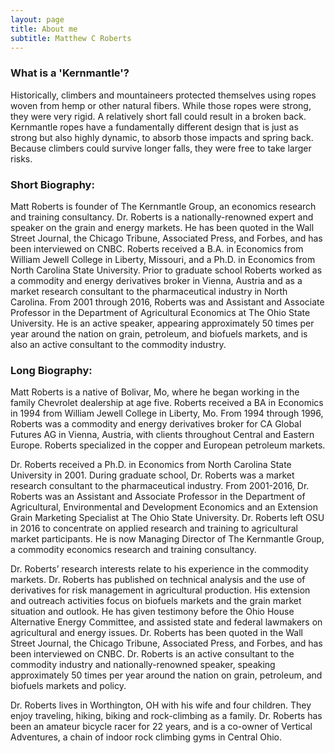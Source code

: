 ```yaml
---
layout: page
title: About me
subtitle: Matthew C Roberts
---
```


### What is a 'Kernmantle'?

Historically, climbers and mountaineers protected themselves using ropes woven from hemp or other natural fibers. While those ropes were strong, they were very rigid. A relatively short fall could result in a broken back. Kernmantle ropes have a fundamentally different design that is just as strong but also highly dynamic, to absorb those impacts and spring back. Because climbers could survive longer falls, they were free to take larger risks. 

### Short Biography:

Matt Roberts is founder of The Kernmantle Group, an economics research and training consultancy. Dr. Roberts is a nationally-renowned expert and speaker on the grain and energy markets. He has been quoted in the Wall Street Journal, the Chicago Tribune, Associated Press, and Forbes, and has been interviewed on CNBC. Roberts received a B.A. in Economics from William Jewell College in Liberty, Missouri, and a Ph.D. in Economics from North Carolina State University. Prior to graduate school Roberts worked as a commodity and energy derivatives broker in Vienna, Austria and as a market research consultant to the pharmaceutical industry in North Carolina. From 2001 through 2016, Roberts was and Assistant and Associate Professor in the Department of Agricultural Economics at The Ohio State University. He is an active speaker, appearing approximately 50 times per year around the nation on grain, petroleum, and biofuels markets, and is also an active consultant to the commodity industry.

### Long Biography:

Matt Roberts is a native of Bolivar, Mo, where he began working in the family Chevrolet dealership at age five. Roberts received a BA in Economics in 1994 from William Jewell College in Liberty, Mo. From 1994 through 1996, Roberts was a commodity and energy derivatives broker for CA Global Futures AG in Vienna, Austria, with clients throughout Central and Eastern Europe. Roberts specialized in the copper and European petroleum markets.

Dr. Roberts received a Ph.D. in Economics from North Carolina State University in 2001. During graduate school, Dr. Roberts was a market research consultant to the pharmaceutical industry. From 2001-2016, Dr. Roberts was an Assistant and Associate Professor in the Department of Agricultural, Environmental and Development Economics and an Extension Grain Marketing Specialist at The Ohio State University. Dr. Roberts left OSU in 2016 to concentrate on applied research and training to agricultural market participants. He is now Managing Director of The Kernmantle Group, a commodity economics research and training consultancy.

Dr. Roberts’ research interests relate to his experience in the commodity markets. Dr. Roberts has published on technical analysis and the use of derivatives for risk management in agricultural production. His extension and outreach activities focus on biofuels markets and the grain market situation and outlook. He has given testimony before the Ohio House Alternative Energy Committee, and assisted state and federal lawmakers on agricultural and energy issues. Dr. Roberts has been quoted in the Wall Street Journal, the Chicago Tribune, Associated Press, and Forbes, and has been interviewed on CNBC. Dr. Roberts is an active consultant to the commodity industry and nationally-renowned speaker, speaking approximately 50 times per year around the nation on grain, petroleum, and biofuels markets and policy.

Dr. Roberts lives in Worthington, OH with his wife and four children. They enjoy traveling, hiking, biking and rock-climbing as a family. Dr. Roberts has been an amateur bicycle racer for 22 years, and is a co-owner of Vertical Adventures, a chain of indoor rock climbing gyms in Central Ohio.
